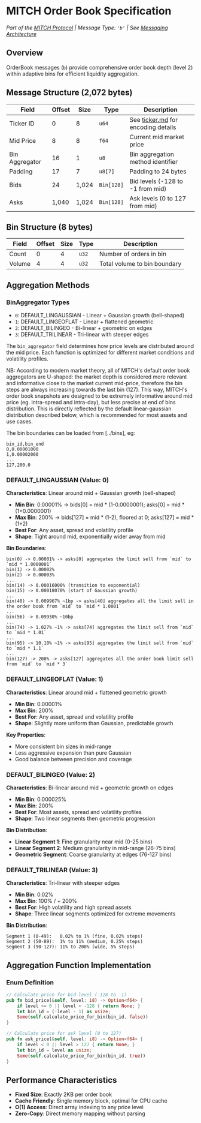 # MITCH Order Book Specification

*Part of the [MITCH Protocol](./overview.md) | Message Type: `'b'` | See [Messaging Architecture](./messaging.md)*

## Overview

OrderBook messages (`b`) provide comprehensive order book depth (level 2) within adaptive bins for efficient liquidity aggregation.

## Message Structure (2,072 bytes)

| Field       | Offset | Size    | Type    | Description                                |
|-------------|--------|---------|---------|--------------------------------------------|
| Ticker ID   | 0      | 8       | `u64`   | See [ticker.md](ticker.md) for encoding details |
| Mid Price   | 8      | 8       | `f64`   | Current mid market price                   |
| Bin Aggregator | 16  | 1       | `u8`    | Bin aggregation method identifier          |
| Padding     | 17     | 7       | `u8[7]` | Padding to 24 bytes                        |
| Bids        | 24     | 1,024   | `Bin[128]` | Bid levels (-128 to -1 from mid)       |
| Asks        | 1,040  | 1,024   | `Bin[128]` | Ask levels (0 to 127 from mid)          |

## Bin Structure (8 bytes)

| Field  | Offset | Size | Type  | Description                 |
|--------|--------|------|-------|-----------------------------|
| Count  | 0      | 4    | `u32` | Number of orders in bin     |
| Volume | 4      | 4    | `u32` | Total volume to bin boundary|

## Aggregation Methods

### BinAggregator Types
- `0`: DEFAULT_LINGAUSSIAN - Linear + Gaussian growth (bell-shaped)
- `1`: DEFAULT_LINGEOFLAT - Linear + flattened geometric 
- `2`: DEFAULT_BILINGEO - Bi-linear + geometric on edges
- `3`: DEFAULT_TRILINEAR - Tri-linear with steeper edges

The `bin_aggregator` field determines how price levels are distributed around the mid price. Each function is optimized for different market conditions and volatility profiles.

NB: According to modern market theory, all of MITCH's default order book aggregators are U-shaped: the market depth is considered more relevant and informative close to the market current mid-price, therefore the bin steps are always increasing towards the last bin (127).
This way, MITCH's order book snapshots are designed to be extremely informative around mid price (eg. intra-spread and intra-day), but less precise at end of bins distribution.
This is directly reflected by the default linear-gaussian distribution described below, which is recommended for most assets and use cases.

The bin boundaries can be loaded from [../bins], eg:
```csv
bin_id,bin_end
0,0.00001000
1,0.00002000
...
127,200.0
```

### DEFAULT_LINGAUSSIAN (Value: 0)

**Characteristics**: Linear around mid + Gaussian growth (bell-shaped)
- **Min Bin**: 0.00001% -> bids[0] = mid * (1-0.0000001); asks[0] = mid * (1+0.0000001)
- **Max Bin**: 200% -> bids[127] = mid * (1-2), floored at 0; asks[127] = mid * (1+2)
- **Best For**: Any asset, spread and volatility profile
- **Shape**: Tight around mid, exponentially wider away from mid

**Bin Boundaries**:
```
bin(0) -> 0.00001% -> asks[0] aggregates the limit sell from `mid` to `mid * 1.0000001`
bin(1) -> 0.00002%
bin(2) -> 0.00003%
...
bin(14) -> 0.00016000% (transition to exponential)
bin(15) -> 0.00018070% (start of Gaussian growth)
...
bin(40) -> 0.009967% ~1bp -> asks[40] aggregates all the limit sell in the order book from `mid` to `mid * 1.0001`
...
bin(56) -> 0.09930% ~10bp
...
bin(74) -> 1.027% ~1% -> asks[74] aggregates the limit sell from `mid` to `mid * 1.01`
...
bin(95) -> 10.10% ~1% -> asks[95] aggregates the limit sell from `mid` to `mid * 1.1`
...
bin(127) -> 200% -> asks[127] aggregates all the order book limit sell from `mid` to `mid * 3`
```

### DEFAULT_LINGEOFLAT (Value: 1)

**Characteristics**: Linear around mid + flattened geometric growth  
- **Min Bin**: 0.00001%
- **Max Bin**: 200%
- **Best For**: Any asset, spread and volatility profile
- **Shape**: Slightly more uniform than Gaussian, predictable growth

**Key Properties**:
- More consistent bin sizes in mid-range
- Less aggressive expansion than pure Gaussian
- Good balance between precision and coverage

### DEFAULT_BILINGEO (Value: 2)

**Characteristics**: Bi-linear around mid + geometric growth on edges
- **Min Bin**: 0.000025%
- **Max Bin**: 200%
- **Best For**: Most assets, spread and volatility profiles
- **Shape**: Two linear segments then geometric progression

**Bin Distribution**:
- **Linear Segment 1**: Fine granularity near mid (0-25 bins)
- **Linear Segment 2**: Medium granularity in mid-range (26-75 bins)
- **Geometric Segment**: Coarse granularity at edges (76-127 bins)

### DEFAULT_TRILINEAR (Value: 3)

**Characteristics**: Tri-linear with steeper edges
- **Min Bin**: 0.02%
- **Max Bin**: 100% / + 200%
- **Best For**: High volatility and high spread assets
- **Shape**: Three linear segments optimized for extreme movements

**Bin Distribution**:
```
Segment 1 (0-49):   0.02% to 1% (fine, 0.02% steps)
Segment 2 (50-89):  1% to 11% (medium, 0.25% steps) 
Segment 3 (90-127): 11% to 200% (wide, 5% steps)
```

## Aggregation Function Implementation

### Enum Definition
```rust
// Calculate price for bid level (-128 to -1)
pub fn bid_price(&self, level: i8) -> Option<f64> {
    if level >= 0 || level < -128 { return None; }
    let bin_id = (-level - 1) as usize;
    Some(self.calculate_price_for_bin(bin_id, false))
}

// Calculate price for ask level (0 to 127)
pub fn ask_price(&self, level: i8) -> Option<f64> {
    if level < 0 || level > 127 { return None; }
    let bin_id = level as usize;
    Some(self.calculate_price_for_bin(bin_id, true))
}
```

## Performance Characteristics

- **Fixed Size**: Exactly 2KB per order book
- **Cache Friendly**: Single memory block, optimal for CPU cache
- **O(1) Access**: Direct array indexing to any price level
- **Zero-Copy**: Direct memory mapping without parsing
